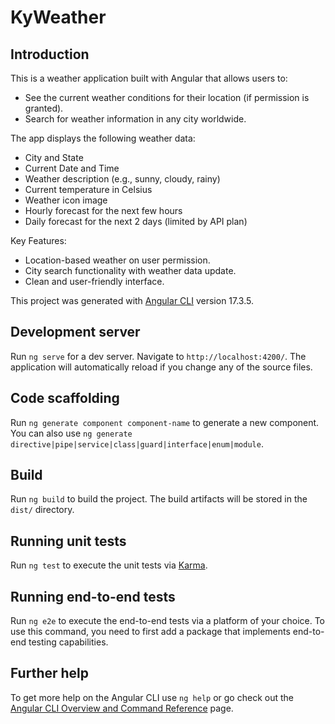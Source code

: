 # KyWeather

## Introduction

This is a weather application built with Angular that allows users to:

* See the current weather conditions for their location (if permission is granted).
* Search for weather information in any city worldwide.

The app displays the following weather data:

* City and State
* Current Date and Time
* Weather description (e.g., sunny, cloudy, rainy)
* Current temperature in Celsius
* Weather icon image
* Hourly forecast for the next few hours
* Daily forecast for the next 2 days (limited by API plan)

Key Features:

* Location-based weather on user permission.
* City search functionality with weather data update.
* Clean and user-friendly interface.

This project was generated with [Angular CLI](https://github.com/angular/angular-cli) version 17.3.5.

## Development server

Run `ng serve` for a dev server. Navigate to `http://localhost:4200/`. The application will automatically reload if you change any of the source files.

## Code scaffolding

Run `ng generate component component-name` to generate a new component. You can also use `ng generate directive|pipe|service|class|guard|interface|enum|module`.

## Build

Run `ng build` to build the project. The build artifacts will be stored in the `dist/` directory.

## Running unit tests

Run `ng test` to execute the unit tests via [Karma](https://karma-runner.github.io).

## Running end-to-end tests

Run `ng e2e` to execute the end-to-end tests via a platform of your choice. To use this command, you need to first add a package that implements end-to-end testing capabilities.

## Further help

To get more help on the Angular CLI use `ng help` or go check out the [Angular CLI Overview and Command Reference](https://angular.io/cli) page.
